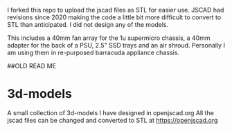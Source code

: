 I forked this repo to upload the jscad files as STL for easier use. JSCAD had revisions since 2020 making the code a little bit more difficult to convert to STL than anticipated. I did not design any of the models.

This includes a 40mm fan array for the 1u supermicro chassis, a 40mm adapter for the back of a PSU, 2.5" SSD trays and an air shroud. Personally I am using them in re-purposed barracuda appliance chassis.

##OLD READ ME
# 3d-models
A small collection of 3d-models I have designed in openjscad.org
All the jscad files can be changed and converted to STL at https://openjscad.org
